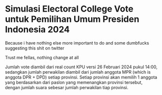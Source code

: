 # Simulasi Electoral College Vote untuk Pemilihan Umum Presiden Indonesia 2024
Because i have nothing else more important to do and some dumbfucks suggesting this shit on twitter

Trust me fellas, nothing change at all

Jumlah vote diambil dari real count KPU versi 26 Februari 2024 pukul 14:00, sedangkan jumlah perwakilan diambil dari jumlah anggota MPR (which is anggota DPR + DPD) setiap provinsi. Setiap provinsi akan memilih 1 anggota yang berdasarkan dari paslon yang memenangkan provinsi tersebut, dengan jumlah suara sebesar jumlah perwakilan tiap provinsi.